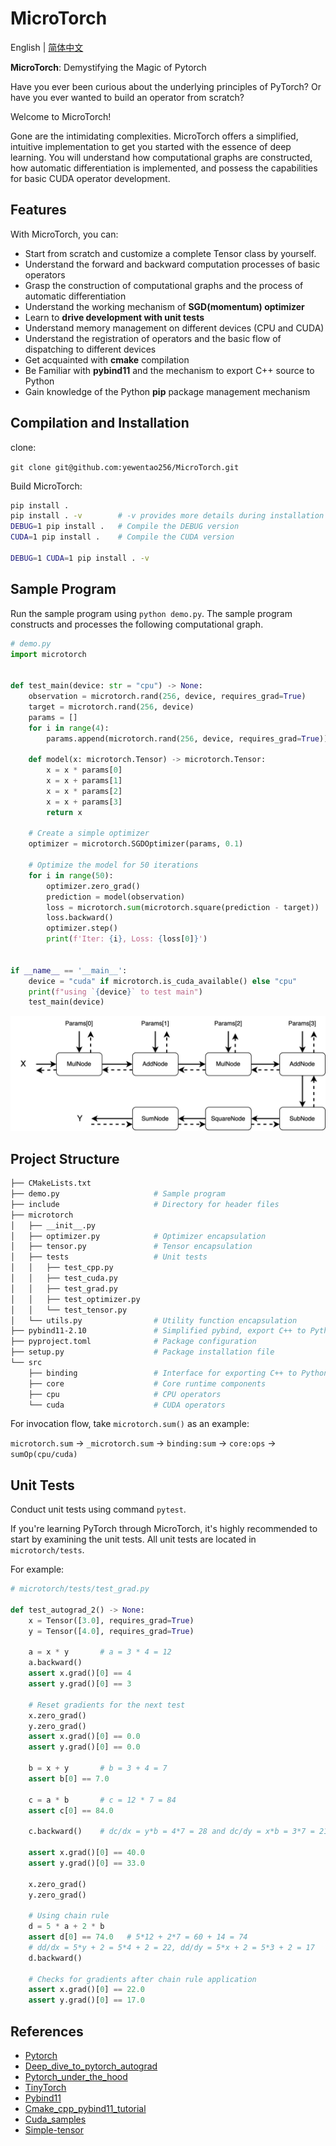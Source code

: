 # MicroTorch

English | [简体中文](README.zh-cn.md)

**MicroTorch**: Demystifying the Magic of Pytorch

Have you ever been curious about the underlying principles of PyTorch? Or have you ever wanted to build an operator from scratch?

Welcome to MicroTorch!

Gone are the intimidating complexities. MicroTorch offers a simplified, intuitive implementation to get you started with the essence of deep learning. You will understand how computational graphs are constructed, how automatic differentiation is implemented, and possess the capabilities for basic CUDA operator development.

## Features

With MicroTorch, you can:

- Start from scratch and customize a complete Tensor class by yourself.
- Understand the forward and backward computation processes of basic operators
- Grasp the construction of computational graphs and the process of automatic differentiation
- Understand the working mechanism of **SGD(momentum) optimizer**
- Learn to **drive development with unit tests**
- Understand memory management on different devices (CPU and CUDA)
- Understand the registration of operators and the basic flow of dispatching to different devices
- Get acquainted with **cmake** compilation
- Be Familiar with **pybind11** and the mechanism to export C++ source to Python
- Gain knowledge of the Python **pip** package management mechanism

## Compilation and Installation

clone:

`git clone git@github.com:yewentao256/MicroTorch.git`

Build MicroTorch:

```bash
pip install .
pip install . -v        # -v provides more details during installation
DEBUG=1 pip install .   # Compile the DEBUG version
CUDA=1 pip install .    # Compile the CUDA version

DEBUG=1 CUDA=1 pip install . -v
```

## Sample Program

Run the sample program using `python demo.py`. The sample program constructs and processes the following computational graph.

```python
# demo.py
import microtorch


def test_main(device: str = "cpu") -> None:
    observation = microtorch.rand(256, device, requires_grad=True)
    target = microtorch.rand(256, device)
    params = []
    for i in range(4):
        params.append(microtorch.rand(256, device, requires_grad=True))

    def model(x: microtorch.Tensor) -> microtorch.Tensor:
        x = x * params[0]
        x = x + params[1]
        x = x * params[2]
        x = x + params[3]
        return x

    # Create a simple optimizer
    optimizer = microtorch.SGDOptimizer(params, 0.1)

    # Optimize the model for 50 iterations
    for i in range(50):
        optimizer.zero_grad()
        prediction = model(observation)
        loss = microtorch.sum(microtorch.square(prediction - target))
        loss.backward()
        optimizer.step()
        print(f'Iter: {i}, Loss: {loss[0]}')


if __name__ == '__main__':
    device = "cuda" if microtorch.is_cuda_available() else "cpu"
    print(f"using `{device}` to test main")
    test_main(device)
```

![image](resources/demo_graph.png)

## Project Structure

```bash
├── CMakeLists.txt
├── demo.py                     # Sample program
├── include                     # Directory for header files
├── microtorch
│   ├── __init__.py
│   ├── optimizer.py            # Optimizer encapsulation
│   ├── tensor.py               # Tensor encapsulation
│   ├── tests                   # Unit tests
│   │   ├── test_cpp.py
│   │   ├── test_cuda.py
│   │   ├── test_grad.py
│   │   ├── test_optimizer.py
│   │   └── test_tensor.py
│   └── utils.py                # Utility function encapsulation
├── pybind11-2.10               # Simplified pybind, export C++ to Python
├── pyproject.toml              # Package configuration
├── setup.py                    # Package installation file
└── src
    ├── binding                 # Interface for exporting C++ to Python
    ├── core                    # Core runtime components
    ├── cpu                     # CPU operators
    └── cuda                    # CUDA operators
```

For invocation flow, take `microtorch.sum()` as an example:

`microtorch.sum` -> `_microtorch.sum` -> `binding:sum` -> `core:ops` -> `sumOp(cpu/cuda)`

## Unit Tests

Conduct unit tests using command `pytest`.

If you're learning PyTorch through MicroTorch, it's highly recommended to start by examining the unit tests. All unit tests are located in `microtorch/tests`.

For example:

```python
# microtorch/tests/test_grad.py

def test_autograd_2() -> None:
    x = Tensor([3.0], requires_grad=True)
    y = Tensor([4.0], requires_grad=True)

    a = x * y       # a = 3 * 4 = 12
    a.backward()
    assert x.grad()[0] == 4
    assert y.grad()[0] == 3

    # Reset gradients for the next test
    x.zero_grad()
    y.zero_grad()
    assert x.grad()[0] == 0.0
    assert y.grad()[0] == 0.0

    b = x + y       # b = 3 + 4 = 7
    assert b[0] == 7.0

    c = a * b       # c = 12 * 7 = 84
    assert c[0] == 84.0

    c.backward()    # dc/dx = y*b = 4*7 = 28 and dc/dy = x*b = 3*7 = 21

    assert x.grad()[0] == 40.0
    assert y.grad()[0] == 33.0

    x.zero_grad()
    y.zero_grad()

    # Using chain rule
    d = 5 * a + 2 * b
    assert d[0] == 74.0   # 5*12 + 2*7 = 60 + 14 = 74
    # dd/dx = 5*y + 2 = 5*4 + 2 = 22, dd/dy = 5*x + 2 = 5*3 + 2 = 17
    d.backward()

    # Checks for gradients after chain rule application
    assert x.grad()[0] == 22.0
    assert y.grad()[0] == 17.0
```

## References

- [Pytorch](https://github.com/pytorch/pytorch)
- [Deep_dive_to_pytorch_autograd](https://wentao.site/deep_dive_to_autograd_1/)
- [Pytorch_under_the_hood](https://wentao.site/deep_dive_into_contiguous_1/)
- [TinyTorch](https://github.com/darglein/TinyTorch)
- [Pybind11](https://pybind11.readthedocs.io/en/stable/index.html)
- [Cmake_cpp_pybind11_tutorial](https://github.com/smrfeld/cmake_cpp_pybind11_tutorial)
- [Cuda_samples](https://github.com/NVIDIA/cuda-samples)
- [Simple-tensor](https://github.com/XuHQ1997/simple-tensor)
